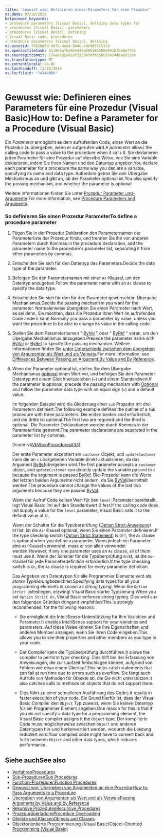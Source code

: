 ```yaml
---
title: 'Gewusst wie: Definieren eines Parameters für eine Prozedur'
ms.date: 07/20/2015
helpviewer_keywords:
- procedure parameters [Visual Basic], defining data types for
- procedures [Visual Basic], parameters
- procedures [Visual Basic], defining
- Visual Basic code, procedures
- procedure parameters [Visual Basic], defining
ms.assetid: 7962808d-407e-4e84-984e-43e9857c53c9
ms.openlocfilehash: 411959a7be92ea49a59558b508e992bfba8eff95
ms.sourcegitcommit: 17ee6605e01ef32506f8fdc686954244ba6911de
ms.translationtype: MT
ms.contentlocale: de-DE
ms.lasthandoff: 11/22/2019
ms.locfileid: "74344886"
---
```

# <a name="how-to-define-a-parameter-for-a-procedure-visual-basic"></a><span data-ttu-id="8b11c-102">Gewusst wie: Definieren eines Parameters für eine Prozedur (Visual Basic)</span><span class="sxs-lookup"><span data-stu-id="8b11c-102">How to: Define a Parameter for a Procedure (Visual Basic)</span></span>
<span data-ttu-id="8b11c-103">Ein *Parameter* ermöglicht es dem aufrufenden Code, einen Wert an die Prozedur zu übergeben, wenn er aufgerufen wird.</span><span class="sxs-lookup"><span data-stu-id="8b11c-103">A *parameter* allows the calling code to pass a value to the procedure when it calls it.</span></span> <span data-ttu-id="8b11c-104">Sie deklarieren jeden Parameter für eine Prozedur auf dieselbe Weise, wie Sie eine Variable deklarieren, indem Sie Ihren Namen und den Datentyp angeben.</span><span class="sxs-lookup"><span data-stu-id="8b11c-104">You declare each parameter for a procedure the same way you declare a variable, specifying its name and data type.</span></span> <span data-ttu-id="8b11c-105">Außerdem geben Sie den Übergabe Mechanismus an und gibt an, ob der Parameter optional ist.</span><span class="sxs-lookup"><span data-stu-id="8b11c-105">You also specify the passing mechanism, and whether the parameter is optional.</span></span>  
  
 <span data-ttu-id="8b11c-106">Weitere Informationen finden Sie unter [Prozedur Parameter und-Argumente](./procedure-parameters-and-arguments.md).</span><span class="sxs-lookup"><span data-stu-id="8b11c-106">For more information, see [Procedure Parameters and Arguments](./procedure-parameters-and-arguments.md).</span></span>  
  
### <a name="to-define-a-procedure-parameter"></a><span data-ttu-id="8b11c-107">So definieren Sie einen Prozedur Parameter</span><span class="sxs-lookup"><span data-stu-id="8b11c-107">To define a procedure parameter</span></span>  
  
1. <span data-ttu-id="8b11c-108">Fügen Sie in der Prozedur Deklaration den Parameternamen der Parameterliste der Prozedur hinzu, und trennen Sie ihn von anderen Parametern durch Kommas.</span><span class="sxs-lookup"><span data-stu-id="8b11c-108">In the procedure declaration, add the parameter name to the procedure's parameter list, separating it from other parameters by commas.</span></span>  
  
2. <span data-ttu-id="8b11c-109">Entscheiden Sie sich für den Datentyp des Parameters.</span><span class="sxs-lookup"><span data-stu-id="8b11c-109">Decide the data type of the parameter.</span></span>  
  
3. <span data-ttu-id="8b11c-110">Befolgen Sie den Parameternamen mit einer `As`-Klausel, um den Datentyp anzugeben.</span><span class="sxs-lookup"><span data-stu-id="8b11c-110">Follow the parameter name with an `As` clause to specify the data type.</span></span>  
  
4. <span data-ttu-id="8b11c-111">Entscheiden Sie sich für den für den Parameter gewünschten Übergabe Mechanismus.</span><span class="sxs-lookup"><span data-stu-id="8b11c-111">Decide the passing mechanism you want for the parameter.</span></span> <span data-ttu-id="8b11c-112">Normalerweise übergeben Sie einen Parameter nach Wert, es sei denn, Sie möchten, dass die Prozedur ihren Wert im aufrufenden Code ändern kann.</span><span class="sxs-lookup"><span data-stu-id="8b11c-112">Normally you pass a parameter by value, unless you want the procedure to be able to change its value in the calling code.</span></span>  
  
5. <span data-ttu-id="8b11c-113">Stellen Sie dem Parameternamen " [ByVal](../../../../visual-basic/language-reference/modifiers/byval.md) " oder " [ByRef](../../../../visual-basic/language-reference/modifiers/byref.md) " voran, um den Übergabe Mechanismus anzugeben.</span><span class="sxs-lookup"><span data-stu-id="8b11c-113">Precede the parameter name with [ByVal](../../../../visual-basic/language-reference/modifiers/byval.md) or [ByRef](../../../../visual-basic/language-reference/modifiers/byref.md) to specify the passing mechanism.</span></span> <span data-ttu-id="8b11c-114">Weitere Informationen finden Sie [unter Unterschiede zwischen dem übergeben von Argumenten als Wert und als Verweis](./differences-between-passing-an-argument-by-value-and-by-reference.md).</span><span class="sxs-lookup"><span data-stu-id="8b11c-114">For more information, see [Differences Between Passing an Argument By Value and By Reference](./differences-between-passing-an-argument-by-value-and-by-reference.md).</span></span>  
  
6. <span data-ttu-id="8b11c-115">Wenn der Parameter optional ist, stellen Sie dem Übergabe Mechanismus [optional](../../../../visual-basic/language-reference/modifiers/optional.md) einen Wert vor, und befolgen Sie den Parameter Datentyp mit einem Gleichheitszeichen (`=`) und einem Standardwert.</span><span class="sxs-lookup"><span data-stu-id="8b11c-115">If the parameter is optional, precede the passing mechanism with [Optional](../../../../visual-basic/language-reference/modifiers/optional.md) and follow the parameter data type with an equal sign (`=`) and a default value.</span></span>  
  
     <span data-ttu-id="8b11c-116">Im folgenden Beispiel wird die Gliederung einer `Sub` Prozedur mit drei Parametern definiert.</span><span class="sxs-lookup"><span data-stu-id="8b11c-116">The following example defines the outline of a `Sub` procedure with three parameters.</span></span> <span data-ttu-id="8b11c-117">Die ersten beiden sind erforderlich, und die dritte ist optional.</span><span class="sxs-lookup"><span data-stu-id="8b11c-117">The first two are required and the third is optional.</span></span> <span data-ttu-id="8b11c-118">Die Parameter Deklarationen werden durch Kommas in der Parameterliste getrennt.</span><span class="sxs-lookup"><span data-stu-id="8b11c-118">The parameter declarations are separated in the parameter list by commas.</span></span>  
  
     [!code-vb[VbVbcnProcedures#33](~/samples/snippets/visualbasic/VS_Snippets_VBCSharp/VbVbcnProcedures/VB/Class1.vb#33)]  
  
     <span data-ttu-id="8b11c-119">Der erste Parameter akzeptiert ein `customer` Objekt, und `updateCustomer` kann die an `c` übergebenen Variable direkt aktualisieren, da das Argument [ByRef](../../../../visual-basic/language-reference/modifiers/byref.md)übergeben wird.</span><span class="sxs-lookup"><span data-stu-id="8b11c-119">The first parameter accepts a `customer` object, and `updateCustomer` can directly update the variable passed to `c` because the argument is passed [ByRef](../../../../visual-basic/language-reference/modifiers/byref.md).</span></span> <span data-ttu-id="8b11c-120">Die-Prozedur kann die Werte der letzten beiden Argumente nicht ändern, da Sie [ByVal](../../../../visual-basic/language-reference/modifiers/byval.md)übermittelt werden.</span><span class="sxs-lookup"><span data-stu-id="8b11c-120">The procedure cannot change the values of the last two arguments because they are passed [ByVal](../../../../visual-basic/language-reference/modifiers/byval.md).</span></span>  
  
     <span data-ttu-id="8b11c-121">Wenn der Aufruf Code keinen Wert für den `level`-Parameter bereitstellt, legt Visual Basic ihn auf den Standardwert 0 fest.</span><span class="sxs-lookup"><span data-stu-id="8b11c-121">If the calling code does not supply a value for the `level` parameter, Visual Basic sets it to the default value of 0.</span></span>  
  
     <span data-ttu-id="8b11c-122">Wenn der Schalter für die Typüberprüfung ([Option Strict-Anweisung](../../../../visual-basic/language-reference/statements/option-strict-statement.md)) `Off`ist, ist die `As`-Klausel optional, wenn Sie einen Parameter definieren.</span><span class="sxs-lookup"><span data-stu-id="8b11c-122">If the type checking switch ([Option Strict Statement](../../../../visual-basic/language-reference/statements/option-strict-statement.md)) is `Off`, the `As` clause is optional when you define a parameter.</span></span> <span data-ttu-id="8b11c-123">Wenn jedoch ein Parameter eine `As`-Klausel verwendet, muss er von allen verwendet werden.</span><span class="sxs-lookup"><span data-stu-id="8b11c-123">However, if any one parameter uses an `As` clause, all of them must use it.</span></span> <span data-ttu-id="8b11c-124">Wenn der Schalter für die Typüberprüfung `On`ist, ist die `As`-Klausel für jede Parameterdefinition erforderlich.</span><span class="sxs-lookup"><span data-stu-id="8b11c-124">If the type checking switch is `On`, the `As` clause is required for every parameter definition.</span></span>  
  
     <span data-ttu-id="8b11c-125">Das Angeben von Datentypen für alle Programmier Elemente wird als *starke Typisierung*bezeichnet.</span><span class="sxs-lookup"><span data-stu-id="8b11c-125">Specifying data types for all your programming elements is known as *strong typing*.</span></span> <span data-ttu-id="8b11c-126">Wenn Sie `Option Strict On`festlegen, erzwingt Visual Basic starke Typisierung.</span><span class="sxs-lookup"><span data-stu-id="8b11c-126">When you set `Option Strict On`, Visual Basic enforces strong typing.</span></span> <span data-ttu-id="8b11c-127">Dies wird aus den folgenden Gründen dringend empfohlen:</span><span class="sxs-lookup"><span data-stu-id="8b11c-127">This is strongly recommended, for the following reasons:</span></span>  
  
    - <span data-ttu-id="8b11c-128">Sie ermöglicht die IntelliSense-Unterstützung für Ihre Variablen und Parameter.</span><span class="sxs-lookup"><span data-stu-id="8b11c-128">It enables IntelliSense support for your variables and parameters.</span></span> <span data-ttu-id="8b11c-129">Auf diese Weise können Sie Ihre Eigenschaften und anderen Member anzeigen, wenn Sie Ihren Code eingeben.</span><span class="sxs-lookup"><span data-stu-id="8b11c-129">This allows you to see their properties and other members as you type in your code.</span></span>  
  
    - <span data-ttu-id="8b11c-130">Der Compiler kann die Typüberprüfung durchführen.</span><span class="sxs-lookup"><span data-stu-id="8b11c-130">It allows the compiler to perform type checking.</span></span> <span data-ttu-id="8b11c-131">Dies hilft bei der Erfassung von Anweisungen, die zur Laufzeit fehlschlagen können, aufgrund von Fehlern wie etwa einem Überlauf.</span><span class="sxs-lookup"><span data-stu-id="8b11c-131">This helps catch statements that can fail at run time due to errors such as overflow.</span></span> <span data-ttu-id="8b11c-132">Sie fängt auch Aufrufe von Methoden für Objekte ab, die Sie nicht unterstützen.</span><span class="sxs-lookup"><span data-stu-id="8b11c-132">It also catches calls to methods on objects that do not support them.</span></span>  
  
    - <span data-ttu-id="8b11c-133">Dies führt zu einer schnelleren Ausführung des Codes.</span><span class="sxs-lookup"><span data-stu-id="8b11c-133">It results in faster execution of your code.</span></span> <span data-ttu-id="8b11c-134">Ein Grund hierfür ist, dass der Visual Basic Compiler den `Object` Typ zuweist, wenn Sie keinen Datentyp für ein Programmier Element angeben.</span><span class="sxs-lookup"><span data-stu-id="8b11c-134">One reason for this is that if you do not specify a data type for a programming element, the Visual Basic compiler assigns it the `Object` type.</span></span> <span data-ttu-id="8b11c-135">Der kompilierte Code muss möglicherweise zwischen `Object` und anderen Datentypen hin-und herkonvertiert werden, wodurch die Leistung reduziert wird.</span><span class="sxs-lookup"><span data-stu-id="8b11c-135">Your compiled code might have to convert back and forth between `Object` and other data types, which reduces performance.</span></span>  
  
## <a name="see-also"></a><span data-ttu-id="8b11c-136">Siehe auch</span><span class="sxs-lookup"><span data-stu-id="8b11c-136">See also</span></span>

- [<span data-ttu-id="8b11c-137">Verfahren</span><span class="sxs-lookup"><span data-stu-id="8b11c-137">Procedures</span></span>](./index.md)
- [<span data-ttu-id="8b11c-138">Sub-Prozeduren</span><span class="sxs-lookup"><span data-stu-id="8b11c-138">Sub Procedures</span></span>](./sub-procedures.md)
- [<span data-ttu-id="8b11c-139">Function-Prozeduren</span><span class="sxs-lookup"><span data-stu-id="8b11c-139">Function Procedures</span></span>](./function-procedures.md)
- [<span data-ttu-id="8b11c-140">Gewusst wie: Übergeben von Argumenten an eine Prozedur</span><span class="sxs-lookup"><span data-stu-id="8b11c-140">How to: Pass Arguments to a Procedure</span></span>](./how-to-pass-arguments-to-a-procedure.md)
- [<span data-ttu-id="8b11c-141">Übergeben von Argumenten als Wert und als Verweis</span><span class="sxs-lookup"><span data-stu-id="8b11c-141">Passing Arguments by Value and by Reference</span></span>](./passing-arguments-by-value-and-by-reference.md)
- [<span data-ttu-id="8b11c-142">Rekursive Prozeduren</span><span class="sxs-lookup"><span data-stu-id="8b11c-142">Recursive Procedures</span></span>](./recursive-procedures.md)
- [<span data-ttu-id="8b11c-143">Prozedurüberladung</span><span class="sxs-lookup"><span data-stu-id="8b11c-143">Procedure Overloading</span></span>](./procedure-overloading.md)
- [<span data-ttu-id="8b11c-144">Objekte und Klassen</span><span class="sxs-lookup"><span data-stu-id="8b11c-144">Objects and Classes</span></span>](../../../../visual-basic/programming-guide/language-features/objects-and-classes/index.md)
- [<span data-ttu-id="8b11c-145">Objektorientierte Programmierung (Visual Basic)</span><span class="sxs-lookup"><span data-stu-id="8b11c-145">Object-Oriented Programming (Visual Basic)</span></span>](../../concepts/object-oriented-programming.md)
